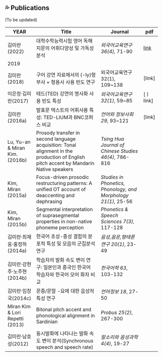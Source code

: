 ## 💦 Publications

(To be updated)

| YEAR | Title|Journal|pdf|
|---|---|---|---|
| 김미란(2022)  |대학수학능력시험 영어 독해지문의 어휘다양성 및 가독성 분석  | _외국어교육연구 36(4),_ 71-90  | [link](https://www.kci.go.kr/kciportal/landing/article.kci?arti_id=ART002898744#none)|  
|2019 | | |
|김미란(2018)|구어 강연 자료에서의 {-ly}형 부사 + 형용사 사용 빈도 연구|외국어교육연구 32(1), 109~138|[link]|
|이은정·김미란(2017)|테드(TED) 강연의 명사화 사용 빈도 특성|_외국어교육연구 32(1)_, 59~85|[ㅣlink]|
|김미란(2016a)|발표문 텍스트의 어휘사용 특성: TED-LIUM과 BNC코퍼스 비교|_언어와 정보사회 29_, 93~121|[link]|
|Lu, Yu-an & Miran Kim. (2016b)|Prosody transfer in second language acquisition: Tonal alignment in the production of English pitch accent by Mandarin Native speakers|_Tsing Hua Journal of Chinese Studies 46(4)_, 786-816||
|Kim, Miran (2015a)|Focus-driven prosodic restructuring patterns: A unified OT account of deaccenting and dephrasing|_Studies in Phonetics, Phonology, and Morphology 21(1),_ 25-56||
|Kim, Miran (2015b)|Segmental interpretation of suprasegmental properties in non-native phoneme perception|_Phonetics & Speech Sciences 7(3),_ 117-128||
|김미란·최재웅·홍정하(2014a)|한국어 초성-중성 결합의 분포적 특성 및 모음의 군집분석 연구|_음성,음운,형태론 연구 20(1)_, 23-49||
|김미란·강현주·노주현(2014b)|학습자의 발화 속도 변이 연구: 일본인과 중국인 한국어 학습자와 한국어 모어 화자 비교|_한국어학 63_, 103-132||
|김미란·임창국(2014c)|문중/문말 -요에 대한 음성적 특성 연구|_언어정보 18_, 27-50||
|Miran Kim & Lori Repetti (2013)|Bitonal pitch accent and phonological alignment in Sardinian|_Probus 25(2)_, 267-300||
|김미란·남호성(2012)| 동시발화에 나타나는 발화 속도 변이 분석(Synchronous speech and speech rate)|_말소리와 음성과학 4(4)_, 19-27||
